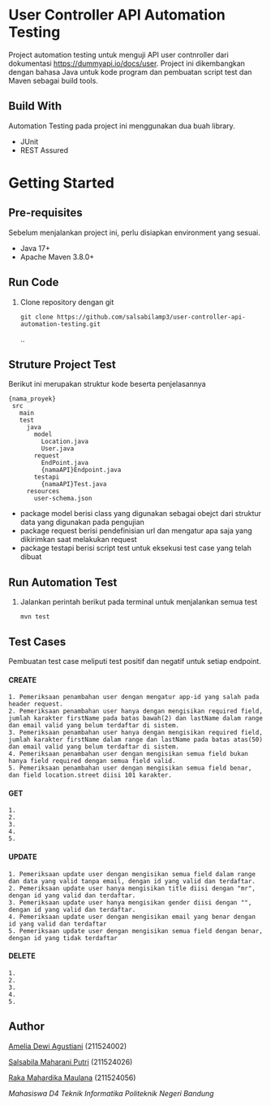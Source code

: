 # User Controller API Automation Testing

Project automation testing untuk menguji API user contnroller dari dokumentasi https://dummyapi.io/docs/user. Project ini dikembangkan dengan bahasa Java untuk kode program dan pembuatan script test dan Maven sebagai build tools.

## Build With
Automation Testing pada project ini menggunakan dua buah library.
 <ul>
    <li>JUnit</li>
    <li>REST Assured</li>
 </ul>
 
# Getting Started
## Pre-requisites
Sebelum menjalankan project ini, perlu disiapkan environment yang sesuai.
<ul>
 <li>Java 17+</li>
 <li>Apache Maven 3.8.0+</li>
</ul>

## Run Code
1. Clone repository dengan git
   ```
   git clone https://github.com/salsabilamp3/user-controller-api-automation-testing.git
   ```
   ..

## Struture Project Test
Berikut ini merupakan struktur kode beserta penjelasannya
```
{nama_proyek}
 src
   main
   test
     java
       model
         Location.java
         User.java
       request
         EndPoint.java
         {namaAPI}Endpoint.java
       testapi
         {namaAPI}Test.java
     resources
       user-schema.json
```
<ul>
 <li>package model berisi class yang digunakan sebagai obejct dari struktur data yang digunakan pada pengujian</li>
 <li>package request berisi pendefinisian url dan mengatur apa saja yang dikirimkan saat melakukan request</li>
 <li>package testapi berisi script test untuk eksekusi test case yang telah dibuat</li>
</ul>

## Run Automation Test
1. Jalankan perintah berikut pada terminal untuk menjalankan semua test
   ```
   mvn test
   ```

## Test Cases
Pembuatan test case meliputi test positif dan negatif untuk setiap endpoint.

#### CREATE
```
1. Pemeriksaan penambahan user dengan mengatur app-id yang salah pada header request.
2. Pemeriksaan penambahan user hanya dengan mengisikan required field, jumlah karakter firstName pada batas bawah(2) dan lastName dalam range dan email valid yang belum terdaftar di sistem.
3. Pemeriksaan penambahan user hanya dengan mengisikan required field, jumlah karakter firstName dalam range dan lastName pada batas atas(50) dan email valid yang belum terdaftar di sistem.
4. Pemeriksaan penambahan user dengan mengisikan semua field bukan hanya field required dengan semua field valid.
5. Pemeriksaan penambahan user dengan mengisikan semua field benar, dan field location.street diisi 101 karakter.
```
#### GET
```
1.
2.
3.
4.
5.
```
#### UPDATE
```
1. Pemeriksaan update user dengan mengisikan semua field dalam range dan data yang valid tanpa email, dengan id yang valid dan terdaftar.
2. Pemeriksaan update user hanya mengisikan title diisi dengan "mr", dengan id yang valid dan terdaftar.
3. Pemeriksaan update user hanya mengisikan gender diisi dengan "", dengan id yang valid dan terdaftar.
4. Pemeriksaan update user dengan mengisikan email yang benar dengan id yang valid dan terdaftar
5. Pemeriksaan update user dengan mengisikan semua field dengan benar, dengan id yang tidak terdaftar
```
#### DELETE
```
1.
2.
3.
4.
5.
```

## Author
[Amelia Dewi Agustiani](https://github.com/ameliadewi19) (211524002)

[Salsabila Maharani Putri](https://github.com/salsabilamp3) (211524026)

[Raka Mahardika Maulana](https://github.com/rakamhrdka10) (211524056)

_Mahasiswa D4 Teknik Informatika Politeknik Negeri Bandung_

